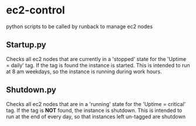 # ec2-control
python scripts to be called by runback to manage ec2 nodes


## Startup.py

Checks all ec2 nodes that are currently in a 'stopped' state for the 'Uptime = daily' tag. If the tag is found the instance is started. This is intended to run at 8 am weekdays, so the instance is running during work hours.


## Shutdown.py

Checks all ec2 nodes that are in a 'running' state for the 'Uptime = critical' tag. If the tag is **NOT** found, the instance is shutdown. This is intended to run at the end of every day, so that instances left un-tagged are shutdown

